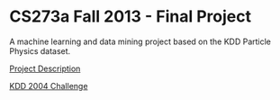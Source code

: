 CS273a Fall 2013 - Final Project
================================

A machine learning and data mining project based on the KDD Particle Physics dataset.

[Project Description](http://sli.ics.uci.edu/Classes/2013F-273a?action=download&upname=Project.pdf)

[KDD 2004 Challenge](http://osmot.cs.cornell.edu/kddcup/)
